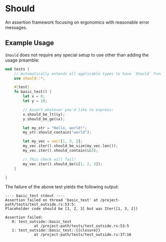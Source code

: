 # Should

An assertion framework focusing on ergonomics with reasonable error messages.

## Example Usage

`Should` does not require any special setup to use other than adding the usage preamble:

```rs
mod tests {
    // Automatically extends all applicable types to have `Should` functions.
    use should::*;

    #[test]
    fn basic_test() {
        let x = 0;
        let y = 10;

        // Assert whatever you'd like to express:
        x.should_be_lt(&y);
        y.should_be_ge(&x);

        let my_str = "Hello, world!";
        my_str.should_contain("world");

        let my_vec = vec![1, 3, 2];
        my_vec.iter().should_be_size(my_vec.len());
        my_vec.iter().should_contain(&&3);

        // This check will fail!
        my_vec.iter().should_be(&[1, 2, 3]);
    }

}
```

The failure of the above test yields the following output:

```
---- basic_test stdout ----
Assertion failed on thread 'basic_test' at /project-path/tests/test_outside.rs:53:5:
Placeholder code should be [1, 2, 3] but was Iter([1, 3, 2])

Assertion failed:
   0: test_outside::basic_test
             at /project-path/tests/test_outside.rs:53:5
   1: test_outside::basic_test::{{closure}}
             at /project-path/tests/test_outside.rs:37:16
```
